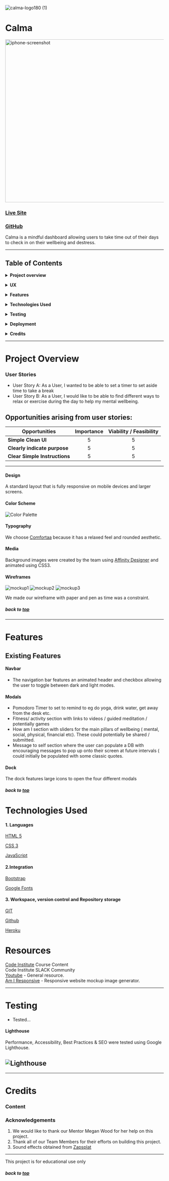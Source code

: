 ![calma-logo180 (1)](https://user-images.githubusercontent.com/69420622/151813122-cefd3eeb-facd-4150-ae14-471ead112590.png)

# Calma
<img width="518" alt="iphone-screenshot" src="https://user-images.githubusercontent.com/69420622/151813176-ca0952b9-f38a-4912-a1b2-4d2fd1f6237e.png">



### [Live Site](https://calma-mindful-dashboard.herokuapp.com/)



### [GitHub](https://github.com/GJSayers/calma)

Calma is a mindful dashboard allowing users to take time out of their days to check in on their wellbeing and destress.

---

## Table of Contents

**<details><summary>Project overview</summary>**

- [**_Project overview_**](#project-overview)
- [**_User Stories_**](#user-stories)
</details>

**<details><summary>UX</summary>**

- [_Color Scheme_](#color-scheme)
- [_Typography_](#typography)
- [_Media_](#Media)
- [_Wireframes_](#wireframes)
</details>

**<details><summary>Features</summary>**

- [**_Existing Features_**](#existing-features)
- [**_Features Left to Implement_**](#features-left-to-implement)
</details>

**<details><summary>Technologies Used</summary>**

- [**_Libraries_**](#libraries)
- [**_Version Control_**](#version-control)
</details>

**<details><summary>Testing</summary>**

- [**_Testing_**](#testing)
- [**_Lighthouse_**](#lighthouse)
</details>

**<details><summary>Deployment</summary>**

- [**Deployment**](#deployment)
</details>

**<details><summary>Credits</summary>**

- [**_Content_**](#content)
- [**_Acknowledgements_**](#acknowledgements)
</details>

---

# Project Overview


### User Stories

- User Story A: As a User, I wanted to be able to set a timer to set aside time to take a break <br />
- User Story B: As a User, I would like to be able to find different ways to relax or exercise during the day to help my mental wellbeing.

## Opportunities arising from user stories:

<div align="center">
 
|Opportunities | Importance | Viability / Feasibility
|-----|:------:|:-----:|
|**Simple Clean UI** | 5 | 5 |
|**Clearly indicate purpose** | 5 | 5 |
|**Clear Simple Instructions** | 5 | 5 |

</div>

---

#### Design

A standard layout that is fully responsive on mobile devices and larger screens.

#### Color Scheme

![Color Palette](static/images/rgb-readme-1.png)

#### Typography

We choose [Comfortaa](https://fonts.google.com/specimen/Comfortaa?query=comfortaa) because it has a relaxed feel and rounded aesthetic. <br />

#### Media

Background images were created by the team using [Affinity Designer](https://affinity.serif.com/en-us/) and animated using CSS3.

#### Wireframes

![mockup1](https://user-images.githubusercontent.com/69420622/151669049-1da3ff43-4330-4e9c-a32f-6e88895102b5.jpg)
![mockup2](https://user-images.githubusercontent.com/69420622/151669050-1c7b3af8-194c-4458-86e0-f2d7d958062e.jpg)
![mockup3](https://user-images.githubusercontent.com/69420622/151669052-9d26f8ae-2190-4da9-aec9-2bb5a683a718.png)


We made our wireframe with paper and pen as time was a constraint.

##### back to [top](#table-of-contents)

---

# Features

## Existing Features

#### Navbar

- The navigation bar features an animated header and checkbox allowing the user to toggle between dark and light modes.

#### Modals

- Pomodoro Timer to set to remind to eg do yoga, drink water, get away from the desk etc.
- Fitness/ activity section with links to videos / guided meditation / potentially games
- How am I section with sliders for the main pillars of wellbeing ( mental, social, physical, financial
  etc). These could potentially be shared / submitted.
- Message to self section where the user can populate a DB with encouraging messages to pop up onto their screen at future intervals ( could initially be populated with some classic quotes.

#### Dock

The dock features large icons to open the four different modals

##### back to [top](#table-of-contents)

# Technologies Used

#### 1. Languages

[HTML 5](https://en.wikipedia.org/wiki/HTML5)

[CSS 3](https://en.wikipedia.org/wiki/CSS)

[JavaScript](https://en.wikipedia.org/wiki/JavaScript)

#### 2.Integration

[Bootstrap](https://getbootstrap.com/)

[Google Fonts](https://fonts.google.com/)

#### 3. Workspace, version control and Repository storage

[GIT](https://git-scm.com/)

[Github](https://github.com/)

[Heroku](https://www.heroku.com/)

# Resources

[Code Institute](https://codeinstitute.net/) Course Content <br />
Code Institute SLACK Community <br />
[Youtube](https://www.youtube.com/) - General resource. <br />
[Am I Responsive](http://ami.responsivedesign.is/) - Responsive website mockup image generator.


---

# Testing

- Tested... <br />

#### Lighthouse

Performance, Accessibility, Best Practices & SEO were tested using Google Lighthouse.

## ![Lighthouse](static/wireframes/ask-paddy-testing.JPG)

---

# Credits

### Content

### Acknowledgements

1.  We would like to thank our Mentor Megan Wood for her help on this project. <br />
2.  Thank all of our Team Members for their efforts on building this project.<br />
3. Sound effects obtained from [Zapsplat](https://www.zapsplat.com)
---

This project is for educational use only

##### back to [top](#table-of-contents)
